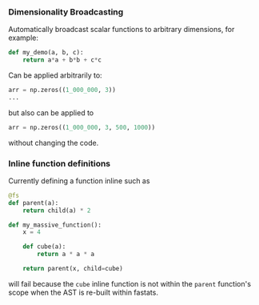
### Dimensionality Broadcasting

Automatically broadcast scalar functions to arbitrary dimensions, for example:

```python
def my_demo(a, b, c):
    return a*a + b*b + c*c
```

Can be applied arbitrarily to:

```python
arr = np.zeros((1_000_000, 3))
...
```

but also can be applied to

```python
arr = np.zeros((1_000_000, 3, 500, 1000))
```

without changing the code.


### Inline function definitions

Currently defining a function inline such as

```python
@fs
def parent(a):
    return child(a) * 2

def my_massive_function():
    x = 4

    def cube(a):
        return a * a * a

    return parent(x, child=cube)
```

will fail because the `cube` inline function is not within the
`parent` function's scope when the AST is re-built within fastats.